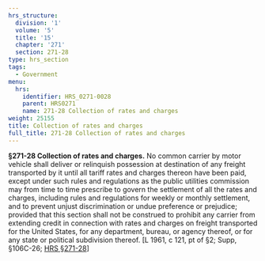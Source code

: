 ```yaml
---
hrs_structure:
  division: '1'
  volume: '5'
  title: '15'
  chapter: '271'
  section: 271-28
type: hrs_section
tags:
  - Government
menu:
  hrs:
    identifier: HRS_0271-0028
    parent: HRS0271
    name: 271-28 Collection of rates and charges
weight: 25155
title: Collection of rates and charges
full_title: 271-28 Collection of rates and charges
---
```

**§271-28 Collection of rates and charges.** No common carrier by motor vehicle shall deliver or relinquish possession at destination of any freight transported by it until all tariff rates and charges thereon have been paid, except under such rules and regulations as the public utilities commission may from time to time prescribe to govern the settlement of all the rates and charges, including rules and regulations for weekly or monthly settlement, and to prevent unjust discrimination or undue preference or prejudice; provided that this section shall not be construed to prohibit any carrier from extending credit in connection with rates and charges on freight transported for the United States, for any department, bureau, or agency thereof, or for any state or political subdivision thereof. [L 1961, c 121, pt of §2; Supp, §106C-26; [HRS §271-28](/title-15/chapter-271/section-271-28/)]